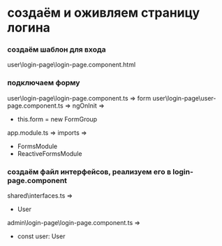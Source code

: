 # создаём и оживляем страницу логина

### создаём шаблон для входа

user\login-page\login-page.component.html

### подключаем форму

user\login-page\login-page.component.ts => form user\login-page\user-page.component.ts => ngOnInit =>

- this.form = new FormGroup

app.module.ts => imports =>

- FormsModule
- ReactiveFormsModule

### создаём файл интерфейсов, реализуем его в login-page.component

shared\interfaces.ts =>

- User

admin\login-page\login-page.component.ts =>

- const user: User
